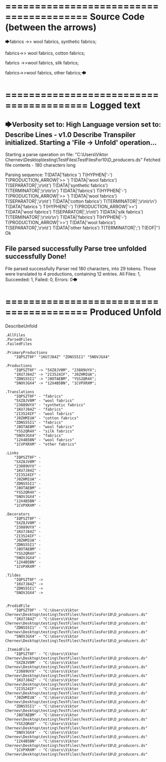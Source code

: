 ========================================
Source Code (between the arrows)
========================================

🡆fabrics ->> wool fabrics,
	synthetic fabrics;

fabrics->> wool fabrics,
	cotton fabrics;

fabrics ->>wool fabrics,
	silk fabrics;

fabrics->>wool fabrics,
	other fabrics;🡄

========================================
Logged text
========================================

🡆Verbosity set to: High
Language version set to: Describe Lines - v1.0
Describe Transpiler initialized.
Starting a 'File -> Unfold' operation...
------------------------
Starting a parse operation on file: "C:\Users\Viktor Chernev\Desktop\testing\TestFiles\TestFilesFor10\D_producers.ds"
Fetched file contents - 180 characters long

Parsing sequence: T(DATA|'fabrics ') T(HYPHEN|'-') T(PRODUCTION_ARROW|'>> ') T(DATA|'wool fabrics') T(SEPARATOR|',\r\n\t') T(DATA|'synthetic fabrics') T(TERMINATOR|';\r\n\r\n') T(DATA|'fabrics') T(HYPHEN|'-') T(PRODUCTION_ARROW|'>> ') T(DATA|'wool fabrics') T(SEPARATOR|',\r\n\t') T(DATA|'cotton fabrics') T(TERMINATOR|';\r\n\r\n') T(DATA|'fabrics ') T(HYPHEN|'-') T(PRODUCTION_ARROW|'>>') T(DATA|'wool fabrics') T(SEPARATOR|',\r\n\t') T(DATA|'silk fabrics') T(TERMINATOR|';\r\n\r\n') T(DATA|'fabrics') T(HYPHEN|'-') T(PRODUCTION_ARROW|'>>') T(DATA|'wool fabrics') T(SEPARATOR|',\r\n\t') T(DATA|'other fabrics') T(TERMINATOR|';') T(EOF|'<EOF>') Ok

File parsed successfully
Parse tree unfolded successfully
Done!
------------------------
File parsed successfully
Parser red 180 characters, into 29 tokens.
Those were translated to 4 productions, containing 12 entries.
All Files: 1, Succeeded: 1, Failed: 0, Errors: 0🡄

========================================
Produced Unfold
========================================

DescribeUnfold

    .AllFiles
    .ParsedFiles
    .FailedFiles

    .PrimaryProductions
        "IQPSZT0F" "1KU7J84Z" "ZDNS55I1" "5NOVJGX4" 

    .Productions
        "IQPSZT0F" -> "5XZ8JV0M", "23889UYX";
        "1KU7J84Z" -> "2I3524IF", "J0ZHMIUA";
        "ZDNS55I1" -> "J8OTAEBM", "YSS2QR4X";
        "5NOVJGX4" -> "12X4B5BN", "1CVPXRXM";

    .Translations
        "IQPSZT0F" - "fabrics"
        "5XZ8JV0M" - "wool fabrics"
        "23889UYX" - "synthetic fabrics"
        "1KU7J84Z" - "fabrics"
        "2I3524IF" - "wool fabrics"
        "J0ZHMIUA" - "cotton fabrics"
        "ZDNS55I1" - "fabrics"
        "J8OTAEBM" - "wool fabrics"
        "YSS2QR4X" - "silk fabrics"
        "5NOVJGX4" - "fabrics"
        "12X4B5BN" - "wool fabrics"
        "1CVPXRXM" - "other fabrics"

    .Links
        "IQPSZT0F" - 
        "5XZ8JV0M" - 
        "23889UYX" - 
        "1KU7J84Z" - 
        "2I3524IF" - 
        "J0ZHMIUA" - 
        "ZDNS55I1" - 
        "J8OTAEBM" - 
        "YSS2QR4X" - 
        "5NOVJGX4" - 
        "12X4B5BN" - 
        "1CVPXRXM" - 

    .Decorators
        "IQPSZT0F" - 
        "5XZ8JV0M" - 
        "23889UYX" - 
        "1KU7J84Z" - 
        "2I3524IF" - 
        "J0ZHMIUA" - 
        "ZDNS55I1" - 
        "J8OTAEBM" - 
        "YSS2QR4X" - 
        "5NOVJGX4" - 
        "12X4B5BN" - 
        "1CVPXRXM" - 

    .Tildes
        "IQPSZT0F" -> 
        "1KU7J84Z" -> 
        "ZDNS55I1" -> 
        "5NOVJGX4" -> 


    .ProdidFile
        "IQPSZT0F" - "C:\Users\Viktor Chernev\Desktop\testing\TestFiles\TestFilesFor10\D_producers.ds"
        "1KU7J84Z" - "C:\Users\Viktor Chernev\Desktop\testing\TestFiles\TestFilesFor10\D_producers.ds"
        "ZDNS55I1" - "C:\Users\Viktor Chernev\Desktop\testing\TestFiles\TestFilesFor10\D_producers.ds"
        "5NOVJGX4" - "C:\Users\Viktor Chernev\Desktop\testing\TestFiles\TestFilesFor10\D_producers.ds"

    .ItemidFile
        "IQPSZT0F" - "C:\Users\Viktor Chernev\Desktop\testing\TestFiles\TestFilesFor10\D_producers.ds"
        "5XZ8JV0M" - "C:\Users\Viktor Chernev\Desktop\testing\TestFiles\TestFilesFor10\D_producers.ds"
        "23889UYX" - "C:\Users\Viktor Chernev\Desktop\testing\TestFiles\TestFilesFor10\D_producers.ds"
        "1KU7J84Z" - "C:\Users\Viktor Chernev\Desktop\testing\TestFiles\TestFilesFor10\D_producers.ds"
        "2I3524IF" - "C:\Users\Viktor Chernev\Desktop\testing\TestFiles\TestFilesFor10\D_producers.ds"
        "J0ZHMIUA" - "C:\Users\Viktor Chernev\Desktop\testing\TestFiles\TestFilesFor10\D_producers.ds"
        "ZDNS55I1" - "C:\Users\Viktor Chernev\Desktop\testing\TestFiles\TestFilesFor10\D_producers.ds"
        "J8OTAEBM" - "C:\Users\Viktor Chernev\Desktop\testing\TestFiles\TestFilesFor10\D_producers.ds"
        "YSS2QR4X" - "C:\Users\Viktor Chernev\Desktop\testing\TestFiles\TestFilesFor10\D_producers.ds"
        "5NOVJGX4" - "C:\Users\Viktor Chernev\Desktop\testing\TestFiles\TestFilesFor10\D_producers.ds"
        "12X4B5BN" - "C:\Users\Viktor Chernev\Desktop\testing\TestFiles\TestFilesFor10\D_producers.ds"
        "1CVPXRXM" - "C:\Users\Viktor Chernev\Desktop\testing\TestFiles\TestFilesFor10\D_producers.ds"

